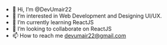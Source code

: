 - 👋 Hi, I’m @DevUmair22
- 👀 I’m interested in Web Development and Designing UI/UX.
- 🌱 I’m currently learning ReactJS
- 💞️ I’m looking to collaborate on ReactJS
- 📫 How to reach me devumair22@gmail.com

<!---
DevUmair22/DevUmair22 is a ✨ special ✨ repository because its `README.md` (this file) appears on your GitHub profile.
You can click the Preview link to take a look at your changes.
--->

